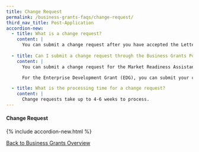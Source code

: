 ```yaml
---
title: Change Request
permalink: /business-grants-faqs/change-request/
third_nav_title: Post-Application
accordion-new:
  - title: What is a change request?
    content: |
      You can submit a change request after you have accepted the Letter Of Offer for a grant and before you have made a claim.Change requests include changes to the project duration, change in project scope and an increase in the funding amount.
      
  - title: Can I submit a change request through the Business Grants Portal?
    content: |
      You can submit a change request for the Market Readiness Assistance (MRA) and Business Improvement Fund (STB). If you need to make changes to your approved Productivity Solutions Grant (PSG) application, you can do so when you submit your claims.

      For the Enterprise Development Grant (EDG), you can submit your change request through the [ESG Portal](https://grantportal.enterprisesg.gov.sg/spring/pages/login.aspx){:target="_blank"}.

  - title: What is the processing time for a change request?
    content: |
      Change requests take up to 4-6 weeks to process.
---
```


#### Change Request

{% include accordion-new.html %}

[Back to Business Grants Overview](/business-grants/)